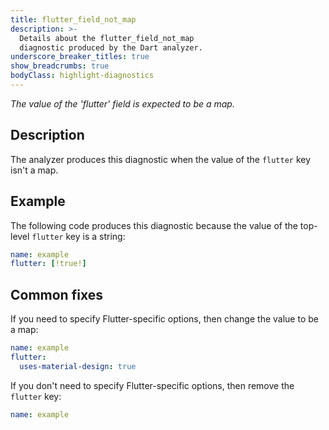 ```yaml
---
title: flutter_field_not_map
description: >-
  Details about the flutter_field_not_map
  diagnostic produced by the Dart analyzer.
underscore_breaker_titles: true
show_breadcrumbs: true
bodyClass: highlight-diagnostics
---
```


_The value of the 'flutter' field is expected to be a map._

## Description

The analyzer produces this diagnostic when the value of the `flutter` key
isn't a map.

## Example

The following code produces this diagnostic because the value of the
top-level `flutter` key is a string:

```yaml
name: example
flutter: [!true!]
```

## Common fixes

If you need to specify Flutter-specific options, then change the value to
be a map:

```yaml
name: example
flutter:
  uses-material-design: true
```

If you don't need to specify Flutter-specific options, then remove the
`flutter` key:

```yaml
name: example
```
